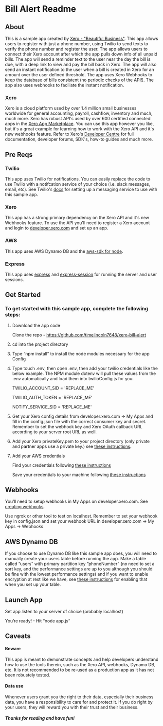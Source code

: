 # Bill Alert Readme


## About
This is a sample app created by [Xero - "Beautiful Business"](https://xero.com). This app allows users to register with just a phone number, using Twilio to send texts to verify the phone number and register the user. The app allows users to connect their Xero account after which the app pulls down info of all unpaid bills. The app will send a reminder text to the user near the day the bill is due, with a deep link to view and pay the bill back in Xero. The app will also send an instant notification to the user when a bill is created in Xero for an amount over the user defined threshold. The app uses Xero Webhooks to keep the database of bills consistent (no periodic checks of the API!). The app also uses webhooks to faciliate the instant notification. 

### Xero
Xero is a cloud platform used by over 1.4 million small businesses worldwide for general accounting, payroll, cashflow, inventory and much, much more. Xero has robust API's used by over 600 certified connected apps in the [Xero App Marketplace](https://www.xero.com/marketplace/). You can use this app however you like, but it's a great example for learning how to work with the Xero API and it's new webhooks feature. Refer to Xero's [Developer Centre](https://developer.xero.com/) for full documentation, developer forums, SDK's, how-to guides and much more. 

## Pre Reqs

### Twilio
This app uses Twilio for notifications. You can easily replace the code to use Twilio with a notifcation service of your choice (i.e. slack messages, email, etc). See Twilio's [docs](https://www.twilio.com/docs/) for setting up a messaging service to use with this sample app.

### Xero
This app has a strong primary dependency on the Xero API and it's new Webhooks feature. To use the API you'll need to register a Xero account and login to [developer.xero.com](developer.xero.com) and set up an app. 

### AWS
This app uses AWS Dynamo DB and the [aws-sdk for node](https://aws.amazon.com/sdk-for-node-js/). 

### Express
This app uses [express](https://www.npmjs.com/package/express) and [express-session](https://www.npmjs.com/package/express-session) for running the server and user sessions.


## Get Started
### To get started with this sample app, complete the following steps:

1. Download the app code

	 Clone the repo - https://github.com/timelincoln7648/xero-bill-alert 

2. cd into the project directory 

3. Type “npm install” to install the node modules necessary for the app Config

4. Type touch .env, then open .env, then add your twilio credentials like the below example. The NPM module dotenv will pull these values from the .env automatically and load them into twilioConfig.js for you. 

    TWILIO_ACCOUNT_SID = 'REPLACE_ME'
    
    TWILIO_AUTH_TOKEN = 'REPLACE_ME'
    
    NOTIFY_SERVICE_SID = 'REPLACE_ME'

5. Get your Xero config details from developer.xero.com -> My Apps and fill in the config.json file with the correct consumer key and secret. Remember to set the webhook key and Xero OAuth callback URL according to your server root URL as well. 

6. Add your Xero privateKey.pem to your project directory 
(only private and partner apps use a private key.) 
see [these instructions](https://developer.xero.com/documentation/auth-and-limits/partner-applications). 

7. Add your AWS credentials

	Find your credentials following [these instructions](https://docs.aws.amazon.com/sdk-for-javascript/v2/developer-guide/getting-your-credentials.html)

	Save your credentials to your machine following [these instructions](https://aws.amazon.com/sdk-for-node-js/)


## Webhooks

You’ll need to setup webhooks in My Apps on developer.xero.com. See [creating webhooks](https://developer.xero.com/documentation/webhooks/creating-webhooks).

Use ngrok or other tool to test on localhost.
Remember to set your webhook key in config.json and set your webhook URL in developer.xero.com -> My Apps -> Webhooks

## AWS Dynamo DB

If you choose to use Dynamo DB like this sample app does, you will need to manually create your users table before running the app. Make a table called “users” with primary partition key “phoneNumber” (no need to set a sort key, and the performance settings are up to you although you should be fine with the lowest performance settings) and if you want to enable encryption at rest like we have, see [these instructions](https://docs.aws.amazon.com/amazondynamodb/latest/developerguide/encryption.tutorial.html#encryption.tutorial-console) for enabling that when you set up your table.



## Launch App

Set app.listen to your server of choice (probably localhost)

You’re ready! - Hit “node app.js”



## Caveats

#### Beware
This app is meant to demonstrate concepts and help developers understand how to use the tools therein, such as the Xero API, webhooks, Dynamo DB, etc. It is not recommended to be re-used as a production app as it has not been robustely tested. 

#### Data use
Whenever users grant you the right to their data, especially their business data, you have a responsibility to care for and protect it. If you do right by your users, they will reward you with their trust and their business.

##### Thanks for reading and have fun!
